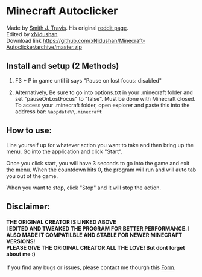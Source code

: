 # Minecraft Autoclicker
Made by [Smith J. Travis](https://github.com/smith-j-travis/). His original [reddit page](https://www.reddit.com/r/Minecraft/comments/69eq3q/pc_simple_autoclicker_that_can_be_used_in_the/).
<br>Edited by [xNidushan](https://github.com/xNidushan)
<br>Download link https://github.com/xNidushan/Minecraft-Autoclicker/archive/master.zip
## Install and setup (2 Methods)
1) F3 + P in game until it says "Pause on lost focus: disabled"

2) Alternatively, Be sure to go into options.txt in your .minecraft folder and set "pauseOnLostFocus" to "false". Must be done with Minecraft closed. To access your .minecraft folder, open explorer and paste this into the address bar: `%appdata%\.minecraft`

## How to use:
Line yourself up for whatever action you want to take and then bring up the menu. Go into the application and click "Start".

Once you click start, you will have 3 seconds to go into the game and exit the menu. When the countdown hits 0, the program will run and will auto tab you out of the game.

When you want to stop, click "Stop" and it will stop the action.

## Disclaimer:
#### THE ORIGINAL CREATOR IS LINKED ABOVE<br>I EDITED AND TWEAKED THE PROGRAM FOR BETTER PERFORMANCE. I ALSO MADE IT COMPATILBLE AND STABLE FOR NEWER MINECRAFT VERSIONS! <br>PLEASE GIVE THE ORIGINAL CREATOR ALL THE LOVE! But dont forget about me :)

If you find any bugs or issues, please contact me thourgh this [Form](https://sites.google.com/view/nidushan/contact). 

